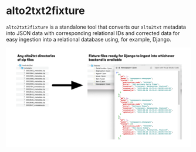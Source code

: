 # alto2txt2fixture

`alto2txt2fixture` is a standalone tool that converts our `alto2txt` metadata into JSON data with corresponding relational IDs and corrected data for easy ingestion into a relational database using, for example, Django.

![img/header.png](img/header.png)
